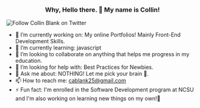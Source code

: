  <h3 align = "center"> Why, Hello there. 👋 My name is Collin! </h3>
 
 ![Follow Collin Blank on Twitter](https://twitter.com/Drawin_a_Blank_?ref_src=twsrc%5Etfw)

- 🔭 I’m currently working on: My online Portfolios! Mainly Front-End Development Skills.
- 🌱 I’m currently learning: javascript
- 👯 I’m looking to collaborate on anything that helps me progress in my education.
- 🤔 I’m looking for help with: Best Practices for Newbies.
- 💬 Ask me about: NOTHING! Let me pick your brain 🧠.
- 📫 How to reach me: cablank25@gmail.com
- ⚡ Fun fact: I'm enrolled in the Software Development program at NCSU and I'm also working on learning new things on my own!😤

<!-- 
Personal Profiles: 

Creative Profiles: 
Creative Explanation:

Website Portfolio (LOADING)

-->

